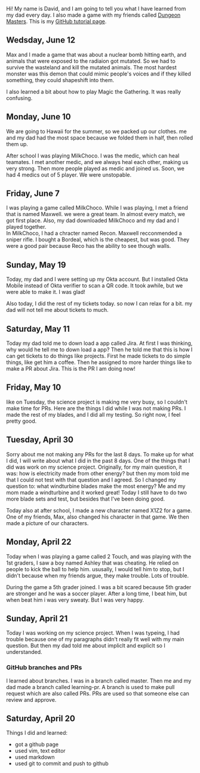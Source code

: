 Hi! My name is David, and I am going to tell you what I have learned from my
dad every day. I also made a game with my friends called [Dungeon Masters](dungeon-masters).
This is my [GitHub tutorial page](git).
## Wedsday, June 12

Max and I made a game that was about a nuclear bomb hitting earth, and animals
that were exposed to the radiaion got mutated. So we had to survive the
wasteland and kill the mutated animals. The most hardest monster was this
demon that could mimic people's voices and if they killed something, they
could shapeshift into them. 

I also learned a bit about how to play Magic the Gathering. It was really
confusing.

## Monday, June 10

We are going to Hawaii for the summer, so we packed up our clothes. me and my
dad had the most space because we folded them in half, then rolled them up.

After school I was playing MilkChoco. I was the medic, which can heal teamates.
I met another medic, and we always heal each other, making us very strong.
Then more people played as medic and joined us. Soon, we had 4 medics out of 5
player. We were unstopable.

## Friday, June 7

I was playing a game called MilkChoco.  While I was playing, I met a
friend that is named Maxwell.  we were a great team. In almost every match, we
got first place.  Also, my dad downloaded MilkChoco and my dad and I played
together.  
In MilkChoco, I had a chracter named Recon.  Maxwell recconmended a sniper
rifle.  I bought a Bordeal, which is the cheapest, but was good.  They were a
good pair because Reco has the ability to see though walls.

## Sunday, May 19

Today, my dad and I were setting up my Okta account. But I installed Okta
Mobile instead of Okta verifier to scan a QR code. It took awhile, but we were
able to make it. I was glad!

Also today, I did the rest of my tickets today. so now I can relax for a bit.
my dad will not tell me about tickets to much.

## Saturday, May 11

Today my dad told me to down load a app called Jira. At first I was thinking,
why would he tell me to down load a app? Then he told me that this is how I can
get tickets to do things like projects. First he made tickets to do simple
things, like get him a coffee. Then he assigned to more harder things like to make a
PR about Jira. This is the PR I am doing now!

## Friday, May 10

like on Tuesday, the science project is making me very busy, so I couldn't make
time for PRs. Here are the things I did while I was not making PRs. I made
the rest of my blades, and I did all my testing. So right now, I feel pretty
good.

## Tuesday, April 30

Sorry about me not making any PRs for the last 8 days. To make up for what I
did, I will write about what I did in the past 8 days. One of the things that I
did was work on my science project. Originally, for my main question, it was:
how is electricity made from other energy? but then my mom told me that I could
not test with that question and I agreed. So I changed my question to: what
windturbine blades make the most energy? Me and my mom made a windturbine and
it worked great! Today I still have to do two more blade sets and test, but
besides that I've been doing good.

Today also at after school, I made a new character named X1Z2 for a game. One
of my friends, Max, also changed his character in that game. We then made a
picture of our characters.

## Monday, April 22

Today when I was playing a game called 2 Touch, and was playing with the 1st
graders, I saw a boy named Ashley that was cheating. He relied on people to
kick the ball to help him. ususally, I would tell him to stop, but I didn't
because when my friends argue, they make trouble. Lots of trouble.

During the game a 5th grader joined. I was  a bit scared because 5th grader are
stronger and he was a soccer player. After a long time, I beat him, but when
beat him i was very sweaty. But I was very happy.

## Sunday, April 21

Today I was working on my science project. When I was typeing, I had trouble
because one of my paragraphs didn't really fit well with my main question. But
then my dad told me about impliclt and expliclt so I understanded.

### GitHub branches and PRs

I learned about branches. I was in a branch called master. Then me and my dad
made a branch called learning-pr.  A branch is used to make pull request which
are also called PRs. PRs are used so that someone else can review and approve.

## Saturday, April 20

Things I did and learned:

- got a github page
- used vim, text editor
- used markdown
- used git to commit and push to github
